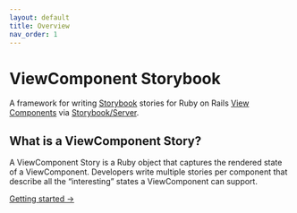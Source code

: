 ```yaml
---
layout: default
title: Overview
nav_order: 1
---
```


# ViewComponent Storybook

A framework for writing [Storybook](https://github.com/storybookjs/storybook/) stories for Ruby on Rails [View Components](https://github.com/github/view_component) via [Storybook/Server](https://github.com/storybookjs/storybook/tree/next/app/server).

## What is a ViewComponent Story?

A ViewComponent Story is a Ruby object that captures the rendered state of a ViewComponent. Developers write multiple stories per component that describe all the “interesting” states a ViewComponent can support.


[Getting started →](/guide/getting-started.md)
